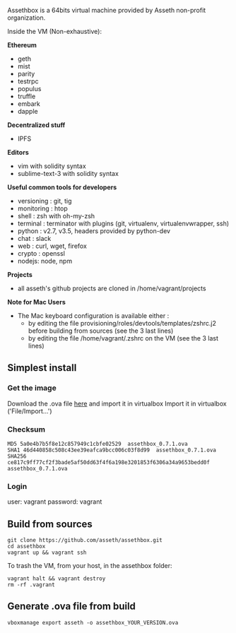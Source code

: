 Assethbox is a 64bits virtual machine provided by Asseth non-profit organization.

Inside the VM (Non-exhaustive):

**Ethereum**

* geth
* mist
* parity
* testrpc
* populus
* truffle
* embark
* dapple

**Decentralized stuff**

* IPFS

**Editors**

* vim with solidity syntax
* sublime-text-3 with solidity syntax

**Useful common tools for developers**

* versioning : git, tig
* monitoring : htop
* shell : zsh with oh-my-zsh
* terminal : terminator with plugins (git, virtualenv, virtualenvwrapper, ssh)
* python : v2.7, v3.5, headers provided by python-dev
* chat : slack
* web : curl, wget, firefox
* crypto : openssl
* nodejs: node, npm

**Projects**

* all asseth's github projects are cloned in /home/vagrant/projects

**Note for Mac Users**

* The Mac keyboard configuration is available either :
    - by editing the file provisioning/roles/devtools/templates/zshrc.j2 before building from sources (see the 3 last lines)
    - by editing the file /home/vagrant/.zshrc on the VM (see the 3 last lines)

## Simplest install

### Get the image

Download the .ova file  [here](https://1drv.ms/u/s!Als1s-upPTKViinAEOrDXI3YZYM6) and import it in virtualbox
Import it in virtualbox ('File/Import...')

### Checksum

    MD5 5a0e4b7b5f8e12c857949c1cbfe02529  assethbox_0.7.1.ova
    SHA1 46d440858c508c43ee39eafca9bcc006c03f8d99  assethbox_0.7.1.ova
    SHA256 ce817c9ff77cf2f3bade5af50dd63f4f6a198e3201853f6306a34a9653bedd0f  assethbox_0.7.1.ova

### Login

user: vagrant
password: vagrant

## Build from sources

    git clone https://github.com/asseth/assethbox.git
    cd assethbox
    vagrant up && vagrant ssh

To trash the VM, from your host, in the assethbox folder:

    vagrant halt && vagrant destroy
    rm -rf .vagrant

## Generate .ova file from build

    vboxmanage export asseth -o assethbox_YOUR_VERSION.ova
